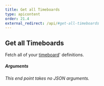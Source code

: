 ```yaml
---
title: Get all Timeboards
type: apicontent
order: 21.4
external_redirect: /api/#get-all-timeboards
---
```


## Get all Timeboards
Fetch all of your [timeboard][1]' definitions.

##### Arguments
*This end point takes no JSON arguments.*

[1]: /graphing/dashboards/timeboard
